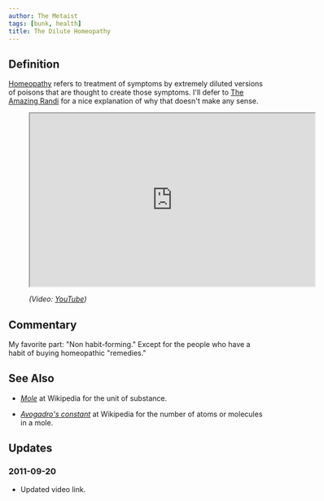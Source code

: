 ```yaml
---
author: The Metaist
tags: [bunk, health]
title: The Dilute Homeopathy
---
```


## Definition

<div class="entry-summary" markdown="1">

[Homeopathy](http://en.wikipedia.org/wiki/Homeopathy) refers to treatment of
symptoms by extremely diluted versions of poisons that are thought to create
those symptoms. I'll defer to
[The Amazing Randi]({{BLOG_URL}}/2010/01/amazing-randi.html) for a nice
explanation of why that doesn't make any sense.

</div>

<figure markdown="1">

<iframe width="560" height="340" src="http://www.youtube.com/embed/BWE1tH93G9U?rel=0" allowfullscreen></iframe>
<figcaption>
  <address markdown="1">

(Video: [YouTube](http://www.youtube.com/watch?v=BWE1tH93G9U))</address>

</figcaption>
</figure><!--more-->

## Commentary

My favorite part: "Non habit-forming." Except for the people who have a habit of
buying homeopathic "remedies."

## See Also

- <cite>[Mole](<http://en.wikipedia.org/wiki/Mole_(unit)>)</cite>
  at <span class="vcard fn org">Wikipedia</span>
  for the unit of substance.

- <cite>[Avogadro's constant](http://en.wikipedia.org/wiki/Avogadro_constant)</cite>
  at <span class="vcard fn org">Wikipedia</span>
  for the number of atoms or molecules in a mole.

## Updates

### <span class="rel-date" title="2011-09-20T20:27:00-04:00">2011-09-20</span>

- Updated video link.
